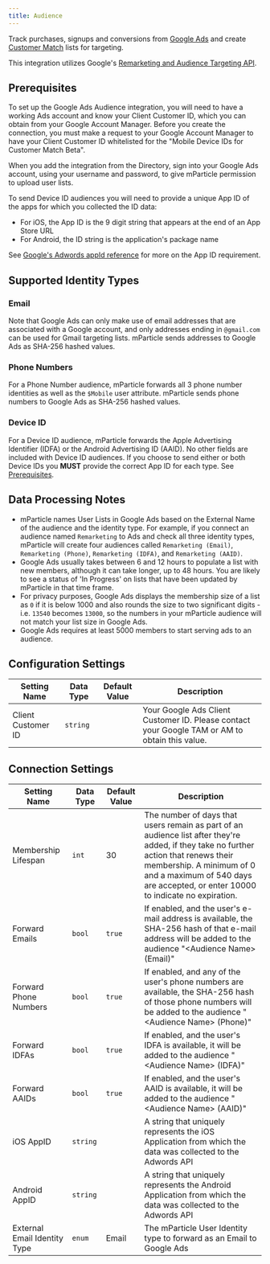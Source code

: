 ```yaml
---
title: Audience
---
```


Track purchases, signups and conversions from [Google Ads](https://ads.google.com/) and create [Customer Match](https://support.google.com/adwords/answer/6379332?hl=en-GB&ref_topic=6296507) lists for targeting.

This integration utilizes Google's [Remarketing and Audience Targeting API](https://developers.google.com/Ads/api/docs/guides/remarketing).

## Prerequisites

To set up the Google Ads Audience integration, you will need to have a working Ads account and know your Client Customer ID, which you can obtain from your Google Account Manager. Before you create the connection, you must make a request to your Google Account Manager to have your Client Customer ID whitelisted for the "Mobile Device IDs for Customer Match Beta".

When you add the integration from the Directory, sign into your Google Ads account, using your username and password, to give mParticle permission to upload user lists.

To send Device ID audiences you will need to provide a unique App ID of the apps for which you collected the ID data:
* For iOS, the App ID is the 9 digit string that appears at the end of an App Store URL
* For Android, the ID string is the application's package name

See [Google's Adwords appId reference](https://developers.google.com/adwords/api/docs/reference/v201802/AdwordsUserListService.CrmBasedUserList#appid) for more on the App ID requirement.

## Supported Identity Types

### Email

Note that Google Ads can only make use of email addresses that are associated with a Google account, and only addresses ending in `@gmail.com` can be used for Gmail targeting lists. mParticle sends addresses to Google Ads as SHA-256 hashed values.

### Phone Numbers

For a Phone Number audience, mParticle forwards all 3 phone number identities as well as the `$Mobile` user attribute. mParticle sends phone numbers to Google Ads as SHA-256 hashed values.

### Device ID

For a Device ID audience, mParticle forwards the Apple Advertising Identifier (IDFA) or the Android Advertising ID (AAID). No other fields are included with Device ID audiences. If you choose to send either or both Device IDs you **MUST** provide the correct App ID for each type. See [Prerequisites](#prerequisites).

## Data Processing Notes

* mParticle names User Lists in Google Ads based on the External Name of the audience and the identity type. For example, if you connect an audience named `Remarketing` to Ads and check all three identity types, mParticle will create four audiences called `Remarketing (Email)`, `Remarketing (Phone)`, `Remarketing (IDFA)`, and `Remarketing (AAID)`.
* Google Ads usually takes between 6 and 12 hours to populate a list with new members, although it can take longer, up to 48 hours. You are likely to see a status of 'In Progress' on lists that have been updated by mParticle in that time frame.
* For privacy purposes, Google Ads displays the membership size of a list as `0` if it is below 1000 and also rounds the size to two significant digits - i.e. `13540` becomes `13000`, so the numbers in your mParticle audience will not match your list size in Google Ads.
* Google Ads requires at least 5000 members to start serving ads to an audience.

## Configuration Settings

| Setting Name| Data Type | Default Value | Description |
|-------------|----------|----------------|-----------------|
| Client Customer ID | `string` | | Your Google Ads Client Customer ID. Please contact your Google TAM or AM to obtain this value. |

## Connection Settings

| Setting Name| Data Type | Default Value | Description |
|-------------|----------|----------------|-----------------|
Membership Lifespan | `int`| 30 | The number of days that users remain as part of an audience list after they're added, if they take no further action that renews their membership. A minimum of 0 and a maximum of 540 days are accepted, or enter 10000 to indicate no expiration. |
Forward Emails | `bool` | `true` | If enabled, and the user's e-mail address is available, the SHA-256 hash of that e-mail address will be added to the audience "&lt;Audience Name&gt; (Email)" |
Forward Phone Numbers | `bool` | `true` | If enabled, and any of the user's phone numbers are available, the SHA-256 hash of those phone numbers will be added to the audience "&lt;Audience Name&gt; (Phone)" |
Forward IDFAs | `bool` | `true` | If enabled, and the user's IDFA is available, it will be added to the audience "&lt;Audience Name&gt; (IDFA)" |
Forward AAIDs | `bool` | `true` | If enabled, and the user's AAID is available, it will be added to the audience "&lt;Audience Name&gt; (AAID)" |
iOS AppID | `string` | | A string that uniquely represents the iOS Application from which the data was collected to the Adwords API |
Android AppID | `string` | | A string that uniquely represents the Android Application from which the data was collected to the Adwords API |
External Email Identity Type | `enum` | Email | The mParticle User Identity type to forward as an Email to Google Ads  |
